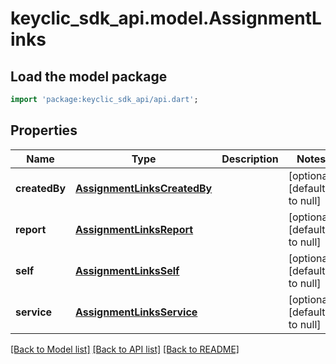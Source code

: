 # keyclic_sdk_api.model.AssignmentLinks

## Load the model package
```dart
import 'package:keyclic_sdk_api/api.dart';
```

## Properties
Name | Type | Description | Notes
------------ | ------------- | ------------- | -------------
**createdBy** | [**AssignmentLinksCreatedBy**](AssignmentLinksCreatedBy.md) |  | [optional] [default to null]
**report** | [**AssignmentLinksReport**](AssignmentLinksReport.md) |  | [optional] [default to null]
**self** | [**AssignmentLinksSelf**](AssignmentLinksSelf.md) |  | [optional] [default to null]
**service** | [**AssignmentLinksService**](AssignmentLinksService.md) |  | [optional] [default to null]

[[Back to Model list]](../README.md#documentation-for-models) [[Back to API list]](../README.md#documentation-for-api-endpoints) [[Back to README]](../README.md)


